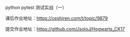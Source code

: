 python pytest 测试实战（一）

课后作业地址：https://ceshiren.com/t/topic/9879

提交作业地址：https://github.com/JsoloJ/Hogwarts_CK17
